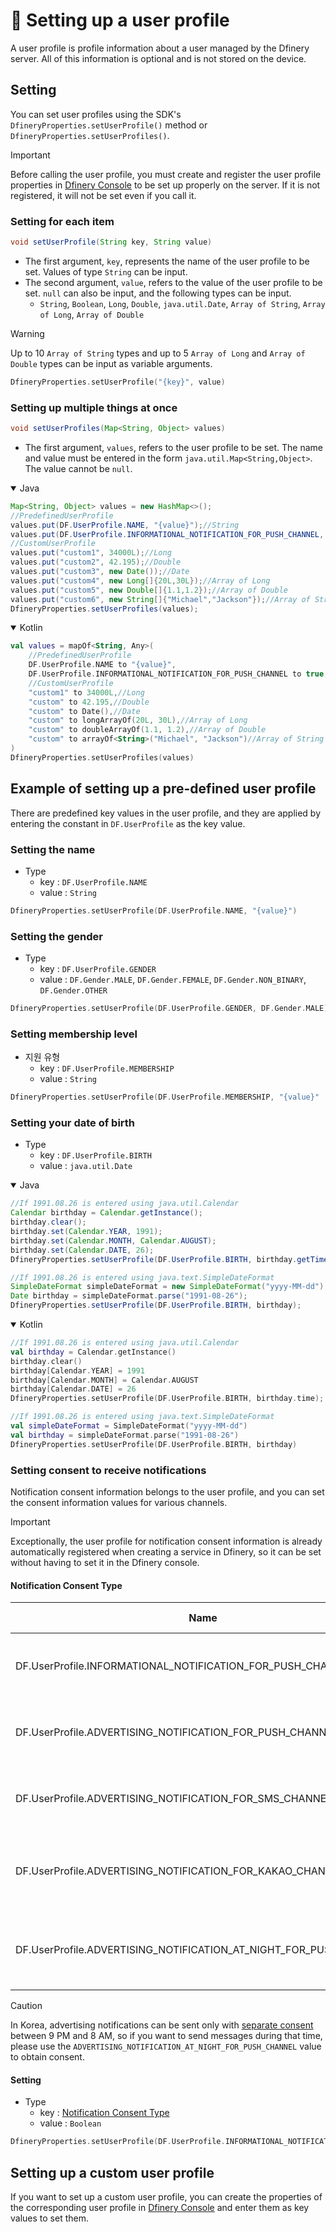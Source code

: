 # 👤 Setting up a user profile

A user profile is profile information about a user managed by the Dfinery server. All of this information is optional and is not stored on the device.

## Setting

You can set user profiles using the SDK's `DfineryProperties.setUserProfile()` method or `DfineryProperties.setUserProfiles()`.

> [!IMPORTANT]
> Before calling the user profile, you must create and register the user profile properties in [Dfinery Console](https://console.dfinery.ai/) to be set up properly on the server. If it is not registered, it will not be set even if you call it.

### Setting for each item

```java
void setUserProfile(String key, String value)
```

- The first argument, `key`, represents the name of the user profile to be set. Values of type `String` can be input.
- The second argument, `value`, refers to the value of the user profile to be set. `null` can also be input, and the following types can be input.
	-  `String`, `Boolean`, `Long`, `Double`, `java.util.Date`, `Array of String`, `Array of Long`, `Array of Double`

> [!WARNING]
> Up to 10 `Array of String` types and up to 5 `Array of Long` and `Array of Double` types can be input as variable arguments.

```kotlin
DfineryProperties.setUserProfile("{key}", value)
```

### Setting up multiple things at once

```java
void setUserProfiles(Map<String, Object> values)
```

- The first argument, `values`, refers to the user profile to be set. The name and value must be entered in the form `java.util.Map<String,Object>`. The value cannot be `null`.

<details open>
<summary>Java</summary>

```java
Map<String, Object> values = new HashMap<>();
//PredefinedUserProfile
values.put(DF.UserProfile.NAME, "{value}");//String
values.put(DF.UserProfile.INFORMATIONAL_NOTIFICATION_FOR_PUSH_CHANNEL, true);//Boolean
//CustomUserProfile
values.put("custom1", 34000L);//Long
values.put("custom2", 42.195);//Double
values.put("custom3", new Date());//Date
values.put("custom4", new Long[]{20L,30L});//Array of Long
values.put("custom5", new Double[]{1.1,1.2});//Array of Double
values.put("custom6", new String[]{"Michael","Jackson"});//Array of String
DfineryProperties.setUserProfiles(values);
```

</details>
<details open>
<summary open >Kotlin</summary>

```kotlin
val values = mapOf<String, Any>(
    //PredefinedUserProfile
    DF.UserProfile.NAME to "{value}",
    DF.UserProfile.INFORMATIONAL_NOTIFICATION_FOR_PUSH_CHANNEL to true,
    //CustomUserProfile
    "custom1" to 34000L,//Long
    "custom" to 42.195,//Double
    "custom" to Date(),//Date
    "custom" to longArrayOf(20L, 30L),//Array of Long
    "custom" to doubleArrayOf(1.1, 1.2),//Array of Double
    "custom" to arrayOf<String>("Michael", "Jackson")//Array of String
)
DfineryProperties.setUserProfiles(values)
```

</details>


## Example of setting up a pre-defined user profile
There are predefined key values in the user profile, and they are applied by entering the constant in `DF.UserProfile` as the key value.

### Setting the name
- Type
    - key : `DF.UserProfile.NAME`
    - value : `String`

```kotlin
DfineryProperties.setUserProfile(DF.UserProfile.NAME, "{value}")
```
### Setting the gender
- Type
    - key : `DF.UserProfile.GENDER`
    - value : `DF.Gender.MALE`, `DF.Gender.FEMALE`, `DF.Gender.NON_BINARY`, `DF.Gender.OTHER` 

```kotlin
DfineryProperties.setUserProfile(DF.UserProfile.GENDER, DF.Gender.MALE)
```
### Setting membership level
- 지원 유형
    - key : `DF.UserProfile.MEMBERSHIP`
    - value : `String`

```kotlin
DfineryProperties.setUserProfile(DF.UserProfile.MEMBERSHIP, "{value}"
```
### Setting your date of birth
- Type
    - key : `DF.UserProfile.BIRTH`
    - value : `java.util.Date`

<details open>
<summary>Java</summary>

```java
//If 1991.08.26 is entered using java.util.Calendar
Calendar birthday = Calendar.getInstance();
birthday.clear();
birthday.set(Calendar.YEAR, 1991);
birthday.set(Calendar.MONTH, Calendar.AUGUST);
birthday.set(Calendar.DATE, 26);
DfineryProperties.setUserProfile(DF.UserProfile.BIRTH, birthday.getTime());

//If 1991.08.26 is entered using java.text.SimpleDateFormat
SimpleDateFormat simpleDateFormat = new SimpleDateFormat("yyyy-MM-dd");
Date birthday = simpleDateFormat.parse("1991-08-26");
DfineryProperties.setUserProfile(DF.UserProfile.BIRTH, birthday);
```

</details>
<details open>
<summary open >Kotlin</summary>

```kotlin
//If 1991.08.26 is entered using java.util.Calendar
val birthday = Calendar.getInstance()
birthday.clear()
birthday[Calendar.YEAR] = 1991
birthday[Calendar.MONTH] = Calendar.AUGUST
birthday[Calendar.DATE] = 26
DfineryProperties.setUserProfile(DF.UserProfile.BIRTH, birthday.time);

//If 1991.08.26 is entered using java.text.SimpleDateFormat
val simpleDateFormat = SimpleDateFormat("yyyy-MM-dd")
val birthday = simpleDateFormat.parse("1991-08-26")
DfineryProperties.setUserProfile(DF.UserProfile.BIRTH, birthday)
```

</details>

### Setting consent to receive notifications
Notification consent information belongs to the user profile, and you can set the consent information values for various channels.

> [!IMPORTANT]
> Exceptionally, the user profile for notification consent information is already automatically registered when creating a service in Dfinery, so it can be set without having to set it in the Dfinery console.

#### Notification Consent Type

|Name|Channel Type|Description|
|---|---|---|
|DF.UserProfile.INFORMATIONAL_NOTIFICATION_FOR_PUSH_CHANNEL|Push|Consent to informational notifications for push channels|
|DF.UserProfile.ADVERTISING_NOTIFICATION_FOR_PUSH_CHANNEL|Push|Consent to advertising notifications for push channels|
|DF.UserProfile.ADVERTISING_NOTIFICATION_FOR_SMS_CHANNEL|SMS|Consent to advertising notifications for sms channels|
|DF.UserProfile.ADVERTISING_NOTIFICATION_FOR_KAKAO_CHANNEL|[Alim Talk](https://docs.kakaoi.ai/kakao_i_connect_message/bizmessage_eng/agent/at/)|Consent to advertising notifications for Kakao Alim Talk channel|
|DF.UserProfile.ADVERTISING_NOTIFICATION_AT_NIGHT_FOR_PUSH_CHANNEL|PUSH|Consent to advertising notifications at night for push channels|

> [!CAUTION]
> In Korea, advertising notifications can be sent only with [separate consent](https://spam.kisa.or.kr/spam/na/ntt/selectNttInfo.do?mi=1037&nttSn=1351&bbsId=1003) between 9 PM and 8 AM, so if you want to send messages during that time, please use the `ADVERTISING_NOTIFICATION_AT_NIGHT_FOR_PUSH_CHANNEL` value to obtain consent.

#### Setting
- Type
    - key : [Notification Consent Type](#notification-consent-type)
    - value : `Boolean`

```kotlin
DfineryProperties.setUserProfile(DF.UserProfile.INFORMATIONAL_NOTIFICATION_FOR_PUSH_CHANNEL, true);
```

## Setting up a custom user profile
 If you want to set up a custom user profile, you can create the properties of the corresponding user profile in [Dfinery Console](https://console.dfinery.ai/) and enter them as key values to set them.
